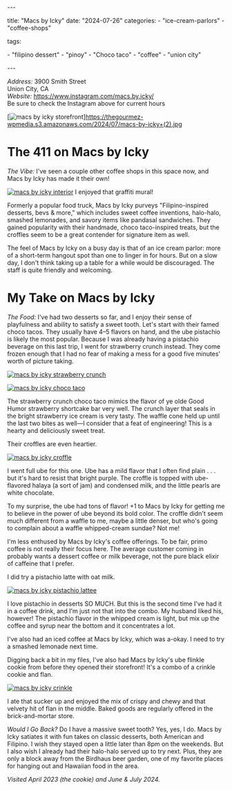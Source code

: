 \---

title: "Macs by Icky"
date: "2024-07-26"
categories:
\- "ice-cream-parlors"
\- "coffee-shops"

tags:

\- "filipino dessert"
\- "pinoy"
\- "Choco taco"
\- "coffee"
\- "union city"

\---

*Address:* 3900 Smith Street\
Union City, CA\
*Website:* <https://www.instagram.com/macs.by.icky/>\
Be sure to check the Instagram above for current hours

[![macs by icky storefront](https://thegourmez-wpmedia.s3.amazonaws.com/2024/07/macs-by-icky+(2).jpg)]https://thegourmez-wpmedia.s3.amazonaws.com/2024/07/macs-by-icky+(2).jpg

# The 411 on Macs by Icky

*The Vibe:* I've seen a couple other coffee shops in this space now, and Macs by Icky has made it their own!

<div class="caption">

[![macs by icky interior](https://thegourmez-wpmedia.s3.amazonaws.com/2024/07/macs-by-icky+(3).jpg)](https://thegourmez-wpmedia.s3.amazonaws.com/2024/07/macs-by-icky+(3).jpg) I enjoyed that graffiti mural!</div>


Formerly a popular food truck, Macs by Icky purveys "Filipino-inspired desserts, bevs & more," which includes sweet coffee inventions, halo-halo, smashed lemonades, and savory items like pandasal sandwiches. They gained popularity with their handmade, choco taco-inspired treats, but the croffles seem to be a great contender for signature item as well.

The feel of Macs by Icky on a busy day is that of an ice cream parlor: more of a short-term hangout spot than one to linger in for hours. But on a slow day, I don't think taking up a table for a while would be discouraged. The staff is quite friendly and welcoming.

# My Take on Macs by Icky

*The Food:* I've had two desserts so far, and I enjoy their sense of playfulness and ability to satisfy a sweet tooth. Let's start with their famed choco tacos. They usually have 4–5 flavors on hand, and the ube pistachio is likely the most popular. Because I was already having a pistachio beverage on this last trip, I went for strawberry crunch instead. They come frozen enough that I had no fear of making a mess for a good five minutes' worth of picture taking.

[![macs by icky strawberry crunch](https://thegourmez-wpmedia.s3.amazonaws.com/2024/07/macs-by-icky+(6).jpg)](https://thegourmez-wpmedia.s3.amazonaws.com/2024/07/macs-by-icky+(6).jpg)

[![macs by icky choco taco](https://thegourmez-wpmedia.s3.amazonaws.com/2024/07/macs-by-icky+(5).jpg)](https://thegourmez-wpmedia.s3.amazonaws.com/2024/07/macs-by-icky+(5).jpg)

The strawberry crunch choco taco mimics the flavor of ye olde Good Humor strawberry shortcake bar very well. The crunch layer that seals in the bright strawberry ice cream is very tasty. The waffle cone held up until the last two bites as well—I consider that a feat of engineering! This is a hearty and deliciously sweet treat.

Their croffles are even heartier.

[![macs by icky croffle](https://thegourmez-wpmedia.s3.amazonaws.com/2024/07/macs-by-icky+(4).jpg)](https://thegourmez-wpmedia.s3.amazonaws.com/2024/07/macs-by-icky+(4).jpg)

I went full ube for this one. Ube has a mild flavor that I often find plain . . . but it's hard to resist that bright purple. The croffle is topped with ube-flavored halaya (a sort of jam) and condensed milk, and the little pearls are white chocolate.

To my surprise, the ube had tons of flavor! +1 to Macs by Icky for getting me to believe in the power of ube beyond its bold color. The croffle didn't seem much different from a waffle to me, maybe a little denser, but who's going to complain about a waffle whipped-cream sundae? Not me!

I'm less enthused by Macs by Icky's coffee offerings. To be fair, primo coffee is not really their focus here. The average customer coming in probably wants a dessert coffee or milk beverage, not the pure black elixir of caffeine that I prefer.

I did try a pistachio latte with oat milk.

[![macs by icky pistachio lattee](https://thegourmez-wpmedia.s3.amazonaws.com/2024/07/macs-by-icky+(7).jpg)](https://thegourmez-wpmedia.s3.amazonaws.com/2024/07/macs-by-icky+(7).jpg)

I love pistachio in desserts SO MUCH. But this is the second time I've had it in a coffee drink, and I'm just not that into the combo. My husband liked his, however! The pistachio flavor in the whipped cream is light, but mix up the coffee and syrup near the bottom and it concentrates a lot.

I've also had an iced coffee at Macs by Icky, which was a-okay. I need to try a smashed lemonade next time.

Digging back a bit in my files, I've also had Macs by Icky's ube flinkle cookie from before they opened their storefront! It's a combo of a crinkle cookie and flan.

[![macs by icky crinkle](https://thegourmez-wpmedia.s3.amazonaws.com/2024/07/macs-by-icky+(1).jpg)](https://thegourmez-wpmedia.s3.amazonaws.com/2024/07/macs-by-icky+(1).jpg)

I ate that sucker up and enjoyed the mix of crispy and chewy and that velvety hit of flan in the middle. Baked goods are regularly offered in the brick-and-mortar store.

*Would I Go Back?* Do I have a massive sweet tooth? Yes, yes, I do. Macs by Icky satiates it with fun takes on classic desserts, both American and Filipino. I wish they stayed open a little later than 8pm on the weekends. But I also wish I already had their halo-halo served up to try next. Plus, they are only a block away from the Birdhaus beer garden, one of my favorite places for hanging out and Hawaiian food in the area.

*Visited April 2023 (the cookie) and June & July 2024.*
